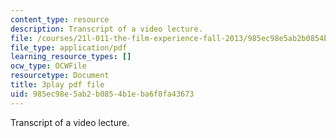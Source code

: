 ```yaml
---
content_type: resource
description: Transcript of a video lecture.
file: /courses/21l-011-the-film-experience-fall-2013/985ec98e5ab2b0854b1eba6f8fa43673_wAojFJTmsxE.pdf
file_type: application/pdf
learning_resource_types: []
ocw_type: OCWFile
resourcetype: Document
title: 3play pdf file
uid: 985ec98e-5ab2-b085-4b1e-ba6f8fa43673
---
```

Transcript of a video lecture.

